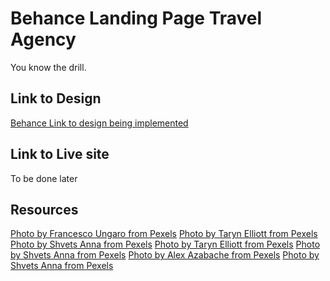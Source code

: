 # Behance Landing Page Travel Agency

You know the drill.

## Link to Design
[Behance Link to design being implemented](https://www.behance.net/gallery/110422431/Landing-Page-Travel-Agency)

## Link to Live site
To be done later

## Resources
[Photo by Francesco Ungaro from Pexels](https://www.pexels.com/photo/hot-air-balloon-2325447/)
[Photo by Taryn Elliott from Pexels](https://www.pexels.com/photo/hot-air-balloons-flying-over-the-mountains-3889704/)
[Photo by Shvets Anna from Pexels](https://www.pexels.com/photo/brown-rocky-mountains-2563602/)
[Photo by Taryn Elliott from Pexels](https://www.pexels.com/photo/blue-car-on-dirt-road-3889707/)
[Photo by Shvets Anna from Pexels](https://www.pexels.com/photo/rock-formations-in-the-middle-of-town-2563680/)
[Photo by Alex Azabache from Pexels](https://www.pexels.com/photo/flying-hot-air-balloons-3264734/)
[Photo by Shvets Anna from Pexels](https://www.pexels.com/photo/aerial-photography-of-city-2563678/)
